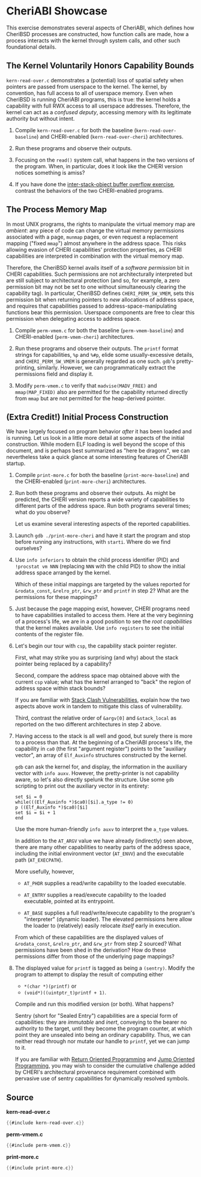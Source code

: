 # CheriABI Showcase

This exercise demonstrates several aspects of CheriABI, which defines how
CheriBSD processes are constructed, how function calls are made, how a process
interacts with the kernel through system calls, and other such foundational
details.

## The Kernel Voluntarily Honors Capability Bounds

`kern-read-over.c` demonstrates a (potential) loss of spatial safety when
pointers are passed from userspace to the kernel.  The kernel, by convention,
has full access to all of userspace memory.  Even when CheriBSD is running
CheriABI programs, this is true: the kernel holds a capability with full RWX
access to all userspace addresses.  Therefore, the kernel can act as a
*confused deputy*, accessing memory with its legitimate authority but without
intent.

1. Compile `kern-read-over.c` for both the baseline (`kern-read-over-baseline`)
   and CHERI-enabled (`kern-read-over-cheri`) architectures.

2. Run these programs and observe their outputs.

3. Focusing on the `read()` system call, what happens in the two versions of the
   program.  When, in particular, does it look like the CHERI version notices
   something is amiss?

4. If you have done the [inter-stack-object buffer overflow
   exercise](../buffer-overflow-stack), contrast the behaviors of the two
   CHERI-enabled programs.

## The Process Memory Map

In most UNIX programs, the rights to manipulate the virtual memory map are
*ambient*: any piece of code can change the virtual memory permissions
associated with a page, `munmap` pages, or even request a replacement mapping
("fixed `mmap`") almost anywhere in the address space.  This risks allowing
evasion of CHERI capabilities' protection properties, as CHERI capabilities are
interpreted in combination with the virtual memory map.

Therefore, the CheriBSD kernel avails itself of a *software permission* bit in
CHERI capabilities.  Such permissions are not architecturally interpreted but
are still subject to architectural protection (and so, for example, a zero
permission bit may not be set to one without simultaneously clearing the
capability tag).  In particular, CheriBSD defines `CHERI_PERM_SW_VMEM`, sets
this permission bit when returning pointers to *new* allocations of address
space, and requires that capabilities passed to address-space-manipulating
functions bear this permission.  Userspace components are free to clear this
permission when delegating access to address space.

1. Compile `perm-vmem.c` for both the baseline (`perm-vmem-baseline`) and
   CHERI-enabled (`perm-vmem-cheri`) architectures.

2. Run these programs and observe their outputs.  The `printf` format strings
   for capabilities, `%p` and `%#p`, elide some usually-excessive details, and
   `CHERI_PERM_SW_VMEM` is generally regarded as one such.  `gdb`'s
   pretty-printing, similarly.  However, we can programmatically extract the
   permissions field and display it.

3. Modify `perm-vmem.c` to verify that `madvise(MADV_FREE)` and
   `mmap(MAP_FIXED)` also are permitted for the capability returned directly
   from `mmap` but are not permitted for the heap-derived pointer.

## (Extra Credit!) Initial Process Construction

We have largely focused on program behavior *after* it has been loaded and is
running.  Let us look in a little more detail at some aspects of the initial
construction.  While modern ELF loading is well beyond the scope of this
document, and is perhaps best summarized as "here be dragons", we can
nevertheless take a quick glance at some interesting features of CheriABI
startup.

1. Compile `print-more.c` for both the baseline (`print-more-baseline`) and the
   CHERI-enabled (`print-more-cheri`) architectures.

2. Run both these programs and observe their outputs.  As might be predicted,
   the CHERI version reports a wide variety of capabilities to different parts
   of the address space.  Run both programs several times; what do you observe?

   Let us examine several interesting aspects of the reported capabilities.

3. Launch `gdb ./print-more-cheri` and have it start the program and stop before
   running any instructions, with `starti`.  Where do we find ourselves?

4. Use `info inferiors` to obtain the child process identifier (PID) and
   `!procstat vm NNN` (replacing `NNN` with the child PID) to show the initial
   address space arranged by the kernel.

   Which of these initial mappings are targeted by the values reported for
   `&rodata_const`, `&relro_ptr`, `&rw_ptr` and `printf` in step 2?  What are
   the permissions for these mappings?

5. Just because the page mapping exist, however, CHERI programs need to have
   capabilities installed to access them.  Here at the very beginning of a
   process's life, we are in a good position to see the *root capabilities*
   that the kernel makes available.  Use `info registers` to see the initial
   contents of the register file.

6. Let's begin our tour with `csp`, the capability stack pointer register.

   First, what may strike you as surprising (and why) about the stack pointer
   being replaced by a capability?

   Second, compare the address space map obtained above with the current `csp`
   value; what has the kernel arranged to "back" the region of address space
   within stack bounds?

   If you are familiar with [Stack Clash
   Vulnerabilities](https://blog.qualys.com/vulnerabilities-threat-research/2017/06/19/the-stack-clash),
   explain how the two aspects above work in tandem to mitigate this class of
   vulnerability.

   Third, contrast the relative order of `&argv[0]` and `&stack_local` as
   reported on the two different architectures in step 2 above.

7. Having access to the stack is all well and good, but surely there is more to
   a process than that.  At the beginning of a CheriABI process's life, the
   capability in `ca0` (the first "argument register") points to the "auxiliary
   vector", an array of `Elf_Auxinfo` structures constructed by the kernel.

   `gdb` can ask the kernel for, and display, the information in the auxiliary
   vector with `info auxv`.  However, the pretty-printer is not capability
   aware, so let's also directly spelunk the structure.  Use some `gdb`
   scripting to print out the auxiliary vector in its entirety:
   ```
   set $i = 0
   while(((Elf_Auxinfo *)$ca0)[$i].a_type != 0)
   p ((Elf_Auxinfo *)$ca0)[$i]
   set $i = $i + 1
   end
   ```
   Use the more human-friendly `info auxv` to interpret the `a_type` values.

   In addition to the `AT_ARGV` value we have already (indirectly) seen above,
   there are many other capabilities to nearby parts of the address space,
   including the initial environment vector (`AT_ENVV`) and the executable path
   (`AT_EXECPATH`).

   More usefully, however,

   - `AT_PHDR` supplies a read/write capability to the loaded executable.

   - `AT_ENTRY` supplies a read/execute capability to the loaded executable,
     pointed at its entrypoint.

   - `AT_BASE` supplies a full read/write/execute capability to the program's
     "interpreter" (dynamic loader).  The elevated permissions here allow the
     loader to (relatively) easily relocate *itself* early in execution.

   From which of these capabilities are the displayed values of `&rodata_const`,
   `&relro_ptr`, and `&rw_ptr` from step 2 sourced?  What permissions have been
   shed in the derivation?  How do these permissions differ from those of the
   underlying page mappings?

8. The displayed value for `printf` is tagged as being a `(sentry)`.
   Modify the program to attempt to display the result of computing either

   - `*(char *)(printf)` or
   - `(void*)((uintptr_t)printf + 1)`.

   Compile and run this modified version (or both).  What happens?

   Sentry (short for "Sealed Entry") capabilities are a special form of
   capabilities: they are *immutable* and *inert*, conveying to the bearer no
   authority to the target, until they become the program counter, at which
   point they are unsealed into being an ordinary capability.  Thus, we can
   neither read through nor mutate our handle to `printf`, yet we can jump to
   it.

   If you are familiar with [Return Oriented
   Programming](https://hovav.net/ucsd/dist/geometry.pdf) and [Jump Oriented
   Programming](https://www.csc2.ncsu.edu/faculty/xjiang4/pubs/ASIACCS11.pdf),
   you may wish to consider the cumulative challenge added by CHERI's
   architectural provenance requirement combined with pervasive use of sentry
   capabilities for dynamically resolved symbols.

## Source

**kern-read-over.c**
```C
{{#include kern-read-over.c}}
```

**perm-vmem.c**
```C
{{#include perm-vmem.c}}
```

**print-more.c**
```C
{{#include print-more.c}}
```
